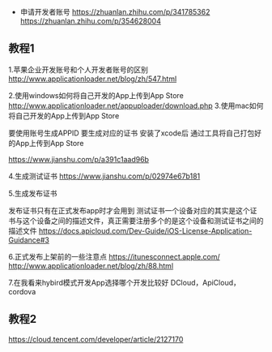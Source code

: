 - 申请开发者账号
https://zhuanlan.zhihu.com/p/341785362
https://zhuanlan.zhihu.com/p/354628004

## 教程1 

1.苹果企业开发账号和个人开发者账号的区别
http://www.applicationloader.net/blog/zh/547.html
 
2.使用windows如何将自己开发的App上传到App Store
http://www.applicationloader.net/appuploader/download.php
3.使用mac如何将自己开发的App上传到App Store
 
要使用账号生成APPID
要生成对应的证书
安装了xcode后
通过工具将自己打包好的App上传到App Store
 
https://www.jianshu.com/p/a391c1aad96b
 
4.生成测试证书
https://www.jianshu.com/p/02974e67b181
 
5.生成发布证书
 
发布证书只有在正式发布app时才会用到
测试证书一个设备对应的其实是这个证书与这个设备之间的描述文件，真正需要注册多个的是这个设备和测试证书之间的描述文件
https://docs.apicloud.com/Dev-Guide/iOS-License-Application-Guidance#3
 
6.正式发布上架前的一些注意点
https://itunesconnect.apple.com/
http://www.applicationloader.net/blog/zh/88.html
 
7.在我看来hybird模式开发App选择哪个开发比较好
DCloud，ApiCloud，cordova


## 教程2
https://cloud.tencent.com/developer/article/2127170